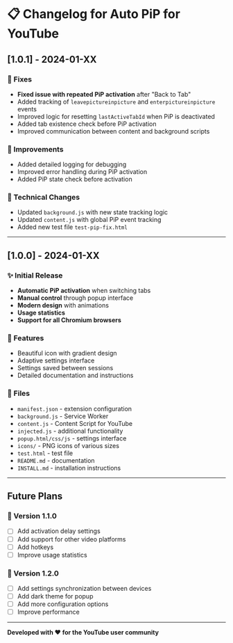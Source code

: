 # 📋 Changelog for Auto PiP for YouTube

## [1.0.1] - 2024-01-XX

### 🔧 Fixes
- **Fixed issue with repeated PiP activation** after "Back to Tab"
- Added tracking of `leavepictureinpicture` and `enterpictureinpicture` events
- Improved logic for resetting `lastActiveTabId` when PiP is deactivated
- Added tab existence check before PiP activation
- Improved communication between content and background scripts

### 🎯 Improvements
- Added detailed logging for debugging
- Improved error handling during PiP activation
- Added PiP state check before activation

### 📝 Technical Changes
- Updated `background.js` with new state tracking logic
- Updated `content.js` with global PiP event tracking
- Added new test file `test-pip-fix.html`

---

## [1.0.0] - 2024-01-XX

### ✨ Initial Release
- **Automatic PiP activation** when switching tabs
- **Manual control** through popup interface
- **Modern design** with animations
- **Usage statistics**
- **Support for all Chromium browsers**

### 🎨 Features
- Beautiful icon with gradient design
- Adaptive settings interface
- Settings saved between sessions
- Detailed documentation and instructions

### 📁 Files
- `manifest.json` - extension configuration
- `background.js` - Service Worker
- `content.js` - Content Script for YouTube
- `injected.js` - additional functionality
- `popup.html/css/js` - settings interface
- `icons/` - PNG icons of various sizes
- `test.html` - test file
- `README.md` - documentation
- `INSTALL.md` - installation instructions

---

## Future Plans

### 🔮 Version 1.1.0
- [ ] Add activation delay settings
- [ ] Add support for other video platforms
- [ ] Add hotkeys
- [ ] Improve usage statistics

### 🔮 Version 1.2.0
- [ ] Add settings synchronization between devices
- [ ] Add dark theme for popup
- [ ] Add more configuration options
- [ ] Improve performance

---

**Developed with ❤️ for the YouTube user community**
